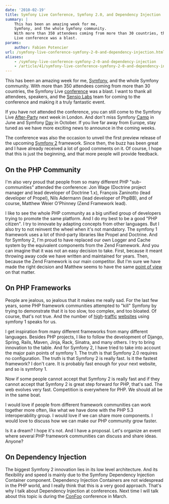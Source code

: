 ```yaml
---
date: '2010-02-19'
title: Symfony Live Conference, Symfony 2.0, and Dependency Injection
summary: |
    This has been an amazing week for me,
    Symfony, and the whole Symfony community.
    With more than 350 attendees coming from more than 30 countries, the Symfony
    Live conference was a blast.
params:
    author: Fabien Potencier
url: /symfony-live-conference-symfony-2-0-and-dependency-injection.html
aliases:
    - /symfony-live-conference-symfony-2-0-and-dependency-injection
    - /article/41/symfony-live-conference-symfony-2-0-and-dependency-injection
---
```


This has been an amazing week for me,
[Symfony](http://www.symfony-project.org/), and the whole Symfony community.
With more than 350 attendees coming from more than 30 countries, the Symfony
Live [conference](http://www.symfony-live.com/) was a blast. I want to thank
all attendees, speakers, and the [Sensio Labs](http://www.sensiolabs.com/)
team for coming to the conference and making it a truly fantastic event.

If you have not attended the conference, you can still come to the Symfony
Live
[After-Party](http://www.meetup.com/London-events-by-Boxlight-Media/calendar/12416585/)
next week in London. And don't miss Symfony
[Camp](http://www.symfonycamp.com/) in June and Symfony
[Day](http://www.symfonyday.com/en/) in October. If you live far away from
Europe, stay tuned as we have more exciting news to announce in the coming
weeks.

The conference was also the occasion to unveil the first preview release of
the upcoming [Symfony 2](http://www.symfony-reloaded.org/) framework. Since
then, the buzz has been great and I have already received a lot of good
comments on it. Of course, I hope that this is just the beginning, and that
more people will provide feedback.

On the PHP Community
--------------------

I'm also very proud that people from so many different PHP "sub-communities"
attended the conference: Jon Wage (Doctrine project manager and lead developer of Doctrine 1.x), François
Zaninotto (lead developer of Propel), Nils Adermann (lead developer of PhpBB),
and of course, Matthew Weier O'Phinney (Zend Framework lead).

I like to see the whole PHP community as a big unified group of developers
trying to promote the same platform. And I do my best to be a good "PHP
citizen". I try to innovate by adapting concepts from other languages. But I
also try to not reinvent the wheel when it's not mandatory. The symfony 1
framework uses a lot of third-party libraries like Propel and Doctrine. And
for Symfony 2, I'm proud to have replaced our own Logger and Cache system by
the equivalent components from the Zend Framework. And you can imagine that it
was not an easy decision to take. First, because it meant throwing away code
we have written and maintained for years. Then, because the Zend Framework is
our main competitor. But I'm sure we have made the right decision and Matthew
seems to have the same 
[point of view](http://weierophinney.net/matthew/archives/232-Symfony-Live-2010.html)
 on that matter.

On PHP Frameworks
-----------------

People are jealous, so jealous that it makes me really sad. For the last few
years, some PHP framework communities attempted to "kill" Symfony by trying to
demonstrate that it is too slow, too complex, and too bloated. Of course,
that's not true. And the number of
[high](http://answers.yahoo.com/)-[traffic](http://delicious.com/)
[websites](http://www.dailymotion.com/) using symfony 1 speaks for us.

I get inspiration from many different frameworks from many different
languages. Besides PHP projects, I like to follow the development of Django,
Spring, Rails, Maven, Jinja, Rack, Sinatra, and many others. I try to bring
innovation to the table. And for Symfony 2, I have tried to take into account
the major pain points of symfony 1. The truth is that Symfony 2.0 requires no
configuration. The truth is that Symfony 2 is really fast. Is it the fastest
framework? I don't care. It is probably fast enough for your next website, and
so is symfony 1.

Now if some people cannot accept that Symfony 2 is really fast and if they
cannot accept that Symfony 2 is great step forward for PHP, that's sad. The
web evolves very fast. Competition is everywhere for PHP. We should all be in
the same boat.

I would love if people from different framework communities can work together
more often, like what we have done with the PHP 5.3 interoperability group. I
would love if we can share more components. I would love to discuss how we can
make our PHP community grow faster.

Is it a dream? I hope it's not. And I have a proposal. Let's organize an event
where several PHP framework communities can discuss and share ideas. Anyone?

On Dependency Injection
-----------------------

The biggest Symfony 2 innovation lies in its low level architecture. And its
flexibility and speed is mainly due to the Symfony Dependency Injection
Container component. Dependency Injection Containers are not widespread in the
PHP world, and I really think that this is a very good approach. That's why I
talk about Dependency Injection at conferences. Next time I will talk about
this topic is during the
[ConFoo](http://confoo.ca/en/2010/session/dependency-injection-in-php-5-2-and-5-3)
conference in March.
